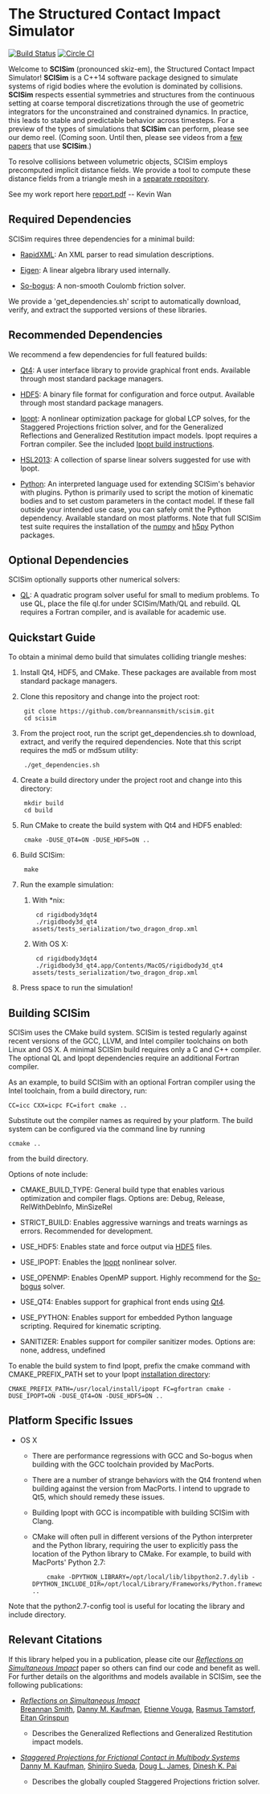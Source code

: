 The Structured Contact Impact Simulator
=======================================
[![Build Status](https://travis-ci.org/breannansmith/scisim.svg?branch=master)](https://travis-ci.org/breannansmith/scisim)
[![Circle CI](https://circleci.com/gh/breannansmith/scisim.svg?style=svg)](https://circleci.com/gh/breannansmith/scisim)

Welcome to **SCISim** (pronounced skiz-em), the Structured Contact Impact Simulator! **SCISim** is a C++14 software package designed to simulate systems of rigid bodies where the evolution is dominated by collisions. **SCISim** respects essential symmetries and structures from the continuous setting at coarse temporal discretizations through the use of geometric integrators for the unconstrained and constrained dynamics. In practice, this leads to stable and predictable behavior across timesteps. For a preview of the types of simulations that **SCISim** can perform, please see our demo reel. (Coming soon. Until then, please see videos from a [few](https://www.youtube.com/watch?v=AJAGUOhpnLc) [papers](https://www.youtube.com/watch?v=tFKLo0yNmFk) that use **SCISim**.)

To resolve collisions between volumetric objects, SCISim employs precomputed implicit distance fields. We provide a tool to compute these distance fields from a triangle mesh in a [separate repository](https://github.com/breannansmith/implicittoolkit).

See my work report here [report.pdf](report.pdf) -- Kevin Wan

Required Dependencies
---------------------

SCISim requires three dependencies for a minimal build:

* [RapidXML](http://rapidxml.sourceforge.net/): An XML parser to read simulation descriptions.

* [Eigen](http://eigen.tuxfamily.org/): A linear algebra library used internally.

* [So-bogus](https://bitbucket.org/gdaviet/so-bogus): A non-smooth Coulomb friction solver.

We provide a 'get_dependencies.sh' script to automatically download, verify, and extract the supported versions of these libraries.


Recommended Dependencies
------------------------

We recommend a few dependencies for full featured builds:

* [Qt4](http://qt.digia.com/): A user interface library to provide graphical front ends. Available through most standard package managers.

* [HDF5](https://www.hdfgroup.org/HDF5/): A binary file format for configuration and force output. Available through most standard package managers.

* [Ipopt](https://projects.coin-or.org/Ipopt): A nonlinear optimization package for global LCP solves, for the Staggered Projections friction solver, and for the Generalized Reflections and Generalized Restitution impact models. Ipopt requires a Fortran compiler. See the included [Ipopt build instructions](readme_ipopt.md).

* [HSL2013](http://www.hsl.rl.ac.uk/ipopt/): A collection of sparse linear solvers suggested for use with Ipopt.

* [Python](https://www.python.org): An interpreted language used for extending SCISim's behavior with plugins. Python is primarily used to script the motion of kinematic bodies and to set custom parameters in the contact model. If these fall outside your intended use case, you can safely omit the Python dependency. Available standard on most platforms. Note that full SCISim test suite requires the installation of the [numpy](http://www.numpy.org) and [h5py](http://www.h5py.org) Python packages.

Optional Dependencies
---------------------

SCISim optionally supports other numerical solvers:

* [QL](http://www.ai7.uni-bayreuth.de/ql.htm): A quadratic program solver useful for small to medium problems. To use QL, place the file ql.for under SCISim/Math/QL and rebuild. QL requires a Fortran compiler, and is available for academic use.


Quickstart Guide
----------------

To obtain a minimal demo build that simulates colliding triangle meshes:

1. Install Qt4, HDF5, and CMake. These packages are available from most standard package managers.

2. Clone this repository and change into the project root:

        git clone https://github.com/breannansmith/scisim.git
        cd scisim

3. From the project root, run the script get_dependencies.sh to download, extract, and verify the required dependencies. Note that this script requires the md5 or md5sum utility:

        ./get_dependencies.sh

4. Create a build directory under the project root and change into this directory:

        mkdir build
        cd build

5. Run CMake to create the build system with Qt4 and HDF5 enabled:

        cmake -DUSE_QT4=ON -DUSE_HDF5=ON ..

6. Build SCISim:

        make

7. Run the example simulation:

    1. With *nix:

            cd rigidbody3dqt4
            ./rigidbody3d_qt4 assets/tests_serialization/two_dragon_drop.xml

    2. With OS X:

            cd rigidbody3dqt4
            ./rigidbody3d_qt4.app/Contents/MacOS/rigidbody3d_qt4 assets/tests_serialization/two_dragon_drop.xml

8. Press space to run the simulation!


Building SCISim
---------------

SCISim uses the CMake build system. SCISim is tested regularly against recent versions of the GCC, LLVM, and Intel compiler toolchains on both Linux and OS X. A minimal SCISim build requires only a C and C++ compiler. The optional QL and Ipopt dependencies require an additional Fortran compiler.

As an example, to build SCISim with an optional Fortran compiler using the Intel toolchain, from a build directory, run:

    CC=icc CXX=icpc FC=ifort cmake ..

Substitute out the compiler names as required by your platform. The build system can be configured via the command line by running

    ccmake ..

from the build directory.

Options of note include:

* CMAKE_BUILD_TYPE: General build type that enables various optimization and compiler flags. Options are: Debug, Release, RelWithDebInfo, MinSizeRel

* STRICT_BUILD: Enables aggressive warnings and treats warnings as errors. Recommended for development.

* USE_HDF5: Enables state and force output via [HDF5](https://www.hdfgroup.org/HDF5/) files.

* USE_IPOPT: Enables the [Ipopt](https://projects.coin-or.org/Ipopt) nonlinear solver.

* USE_OPENMP: Enables OpenMP support. Highly recommend for the [So-bogus](https://bitbucket.org/gdaviet/so-bogus) solver.

* USE_QT4: Enables support for graphical front ends using [Qt4](http://qt.digia.com/).

* USE_PYTHON: Enables support for embedded Python language scripting. Required for kinematic scripting.

* SANITIZER: Enables support for compiler sanitizer modes. Options are: none, address, undefined

To enable the build system to find Ipopt, prefix the cmake command with CMAKE_PREFIX_PATH set to your Ipopt [installation directory](https://github.com/breannansmith/scisim/blob/master/readme_ipopt.md):

    CMAKE_PREFIX_PATH=/usr/local/install/ipopt FC=gfortran cmake -DUSE_IPOPT=ON -DUSE_QT4=ON -DUSE_HDF5=ON ..

Platform Specific Issues
------------------------

* OS X
  * There are performance regressions with GCC and So-bogus when building with the GCC toolchain provided by MacPorts.
  * There are a number of strange behaviors with the Qt4 frontend when building against the version from MacPorts. I intend to upgrade to Qt5, which should remedy these issues.
  * Building Ipopt with GCC is incompatible with building SCISim with Clang.
  * CMake will often pull in different versions of the Python interpreter and the Python library, requiring the user to explicitly pass the location of the Python library to CMake. For example, to build with MacPorts' Python 2.7:

            cmake -DPYTHON_LIBRARY=/opt/local/lib/libpython2.7.dylib -DPYTHON_INCLUDE_DIR=/opt/local/Library/Frameworks/Python.framework/Headers ..
Note that the python2.7-config tool is useful for locating the library and include directory.

Relevant Citations
------------------

If this library helped you in a publication, please cite our [*Reflections on Simultaneous Impact*](http://www.cs.columbia.edu/cg/rosi/) paper so others can find our code and benefit as well.
For further details on the algorithms and models available in SCISim, see the following publications:

* [*Reflections on Simultaneous Impact*](http://www.cs.columbia.edu/cg/rosi/)  
[Breannan Smith](http://breannansmith.com), [Danny M. Kaufman](http://www.adobe.com/technology/people/seattle/danny-kaufman.html), [Etienne Vouga](http://www.cs.utexas.edu/users/evouga/index.html), [Rasmus Tamstorf](http://www.disneyresearch.com/people/rasmus-tamstorf/), [Eitan Grinspun](http://www.cs.columbia.edu/~eitan/)
  * Describes the Generalized Reflections and Generalized Restitution impact models.

* [*Staggered Projections for Frictional Contact in Multibody Systems*](http://www.cs.ubc.ca/labs/sensorimotor/projects/sp_sigasia08/)  
[Danny M. Kaufman](http://www.adobe.com/technology/people/seattle/danny-kaufman.html), [Shinjiro Sueda](http://www.calpoly.edu/~ssueda/), [Doug L. James](http://www.cs.cornell.edu/~djames/), [Dinesh K. Pai](http://www.cs.ubc.ca/~pai/)
  * Describes the globally coupled Staggered Projections friction solver.
